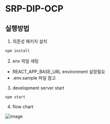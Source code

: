 # SRP-DIP-OCP

## 실행방법

1. 의존성 패키지 설치

```bash
npm install
```

2. env 파일 세팅

- REACT_APP_BASE_URL environment 설정필요
- .env.sample 파일 참고

3. development server start

```bash
npm start
```

4. flow chart

![image](https://github.com/Withlaw/SRP-DIP-OCP/assets/98410418/dc85c26f-b5a9-4673-a8c8-27d030801e6c)
